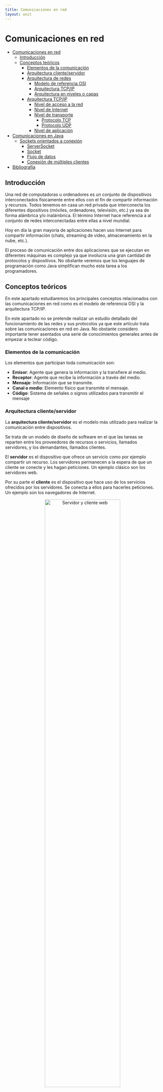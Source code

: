 ```yaml
---
title: Comunicaciones en red
layout: unit
---
```


# Comunicaciones en red 

- [Comunicaciones en red](#comunicaciones-en-red)
  - [Introducción](#introducción)
  - [Conceptos teóricos](#conceptos-teóricos)
    - [Elementos de la comunicación](#elementos-de-la-comunicación)
    - [Arquitectura cliente/servidor](#arquitectura-clienteservidor)
    - [Arquitectura de redes](#arquitectura-de-redes)
      - [Modelo de referencia OSI](#modelo-de-referencia-osi)
      - [Arquitectura TCP/IP](#arquitectura-tcpip)
      - [Arquitectura en niveles o capas](#arquitectura-en-niveles-o-capas)
    - [Arquitectura TCP/IP](#arquitectura-tcpip-1)
      - [Nivel de acceso a la red](#nivel-de-acceso-a-la-red)
      - [Nivel de Internet](#nivel-de-internet)
      - [Nivel de transporte](#nivel-de-transporte)
        - [Protocolo TCP](#protocolo-tcp)
        - [Protocolo UDP](#protocolo-udp)
      - [Nivel de aplicación](#nivel-de-aplicación)
- [Comunicaciones en Java](#comunicaciones-en-java)
  - [Sockets orientados a conexión](#sockets-orientados-a-conexión)
    - [ServerSocket](#serversocket)
    - [Socket](#socket)
    - [Flujo de datos](#flujo-de-datos)
    - [Conexión de múltiples clientes](#conexión-de-múltiples-clientes)
- [Bibliografía](#bibliografía)
  
## Introducción

Una red de computadoras u ordenadores es un conjunto de dispositivos interconectados físicamente entre ellos con el fin de compartir información y recursos. Todos tenemos en casa un red privada que interconecta los diferentes dipositivos (móviles, ordenadores, televisión, etc.) ya sea de forma alámbrica y/o inalámbrica. El término Internet hace referencia a al conjunto de redes interconectadas entre ellas a nivel mundial.

Hoy en día la gran mayoría de aplicaciones hacen uso Internet para compartir información (chats, streaming de video, almacenamiento en la nube, etc.). 

El proceso de comunicación entre dos aplicaciones que se ejecutan en diferentes máquinas es complejo ya que involucra una gran cantidad de protocolos y dispositivos. No obstante veremos que los lenguajes de programación como Java simplifican mucho esta tarea a los programadores.

## Conceptos teóricos

En este apartado estudiaremos los principales conceptos relacionados con las comunicaciones en red como es el modelo de referencia OSI y la arquitectura TCP/IP.

En este apartado no se pretende realizar un estudio detallado del funcionamiento de las redes y sus protocolos ya que este artículo trata sobre las comunicaciones en red en Java. No obstante considero importante tener asentados una serie de conocimientos generales antes de empezar a teclear código.

### Elementos de la comunicación

Los elementos que participan toda comunicación son:
- **Emisor**: Agente que genera la información y la transfiere al medio.
- **Receptor**: Agente que recibe la información a través del medio.
- **Mensaje**: Información que se transmite.
- **Canal o medio**: Elemento físico que transmite el mensaje.
- **Código**: Sistema de señales o signos utilizados para transmitir el mensaje

### Arquitectura cliente/servidor

La **arquitectura cliente/servidor** es el modelo más utilizado para realizar la comunicación entre dispositivos.

Se trata de un modelo de diseño de software en el que las tareas se reparten entre los proveedores de recursos o servicios, llamados servidores, y los demandantes, llamados clientes.

El **servidor** es el dispositivo que ofrece un servicio como por ejemplo compartir un recurso. Los servidores permanecen a la espera de que un cliente se conecte y les hagan peticiones. Un ejemplo clásico son los servidores web.

Por su parte el **cliente** es el dispositivo que hace uso de los servicios ofrecidos por los servidores. Se conecta a ellos para hacerles peticiones. Un ejemplo son los navegadores de Internet.

<div style="text-align: center">
<img src="./img/img1.png" alt="Servidor y cliente web" min-width=200px width="70%">
</div>

### Arquitectura de redes

A finales de los años 70 los fabricantes desarrollaban diferentes dispositivos para crear redes privadas. En aquella época no se pensaba en la compatibilidad de hardware y software entre fabricantes por lo que los dispositivos solo funcionaban si se conectaban a otros dispositivos del mismo fabricante.

#### Modelo de referencia OSI

En 1983 la Organización Internacional de Estándares ISO (International Organization for Standardization) desarrolla el modelo de Interconexión de Sistemas Abiertos **OSI (Open Systems Interconnection)** con el que pretendían normalizar la comunicación entre dispositivos.

OSI es un modelo conceptual, esto quiere decir que ofrece los fundamentos de diseño, pero no define sus protocolos. Estructura el proceso de comunicación en siete niveles o capas que interaccionan entre sí. 

> Un **protocolo** es un sistema de reglas que permiten que dos o más dispositivos se comuniquen entre ellos.

#### Arquitectura TCP/IP

Desde finales de los años 70, esto es varios años antes del desarrollo del modelo OSI, la Agencia de Proyectos de Investigación Avanzados de Defensa  (DARPA) perteneciente al Departamento de Defensa de los Estados Unidos había estado trabajando en la red ARPANET con el objetivo de interconectar diferentes instituciones académicas de Estados Unidos. ARPANET hacía uso de una arquitectura de protocolos denominada **arquitectura TCP/IP** que acabó imponiéndose al modelo OSI.

> [Breve historia de cómo TCP/IP se impuso a OSI (Parte 1)](https://www.javiergarzas.com/2013/09/tcpip-se-impuso-a-osi-1.html)
>
> [Breve historia de cómo TCP/IP se impuso a OSI (Parte 2)](https://www.javiergarzas.com/2013/09/tcpip-se-impuso-a-osi-2.html)

#### Arquitectura en niveles o capas

Tanto el modelo OSI como la arquitectura TCP/IP se basan en niveles o capas. Cada capa proporciona servicios a la capa contigua superior y utiliza los servicios que le presta la capa contigua inferior. De esta forma el problema de comunicar dos dispositivos se divide en subproblemas más pequeños y por tanto más manejables.

> [¿Por qué estructurar la arquitectura en niveles o capas?](./res/modelo_niveles.pdf)

### Arquitectura TCP/IP

La arquitectura TCP/IP está compuesta por cuatro niveles: aplicación, transporte, Internet y acceso a la red.

Al enviar datos cada nivel añade una serie de cabeceras a los datos. Dicha cabecera incluye información relevante para los protocolos del propio nivel. Al recibir los datos estas cabeceras se van quitando.

<div style="text-align: center">
<img src="./img/img2.gif" alt="Cabeceras de los datos" min-width=200px width="70%">
</div>

#### Nivel de acceso a la red

La principal función de este nivel es transformar la información recibida del nivel superior (nivel de Internet) en señales que puedan ser transmitidas a través del medio físico. También se encarga del proceso inverso, es decir, a partir de las señales recibidas reconstruir la información original y transferirla al nivel de Internet.

Este nivel permite la comunicación entre dos máquinas que estén conectadas directamente. Hoy en día esta conexión generalmente se realiza a través de un switch. Es en este nivel en el que se implementa el direccionamiento físico mediante el uso de direcciones MAC. En las cabeceras de las tramas de este nivel se incluye la dirección MAC de origen y destino.

#### Nivel de Internet

El nivel de Internet permite el envío de datos desde un dispositivo origen a un dispositivo destino a través de diferentes redes interconectadas por routers o encaminadores. El principal protocolo de este nivel es el **protocolo IP** que se caracteriza por:

- Ser un protocolo no orientado a conexión, esto significa que los datos se transmiten sin necesidad de anunciar previamente que se van a enviar o requerir que se acepte la conexión.
- La entrega de datos es no confiable, nada asegura que vayan a llegar.
- Solo proporciona mecanismos de detección de errores en sus cabeceras, no asegura que los datos del cuerpo del mensaje vayan a llegar bien.
- Hace uso de las direcciones IP para identificar las interfaces (dispositivos que se pueden comunicar).
- Mediante mecanismos de enrutamiento se decide el camino que deben seguir los paquetes para llegar a su destino.

La direcciones IP están compuestas por 32 bits que permiten identificar de forma única una interfaz de red. Las cabeceras de los datagramas IP incluyen la dirección IP de origen y las direcciones IP de destino.

#### Nivel de transporte

Mientras que el nivel de Internet permite que un datagrama llegue desde un dispositivo origen a otro que puede estar al otro lado del mundo, el nivel de transporte se encarga de entregar la información a la aplicación correspondiente. De esta forma un mismo ordenador puede tener múltiples aplicaciones enviando y recibiendo datos desde/a diferentes fuentes/destinos. Pero, ¿Cómo puede saber la capa de transporte a qué aplicación debe entregar los datos?

El proceso de decidir a qué aplicación entregar los datos recibe el nombre de demultiplexación. Para llevarlo a cabo se hace uso de los puertos, números que permiten identificar el origen/destino entre aplicaciones.

El puerto de origen y destino es uno de los datos que se incluyen en la cabecera del segmento. Se utilizan 16 bits para el puerto de origen y otros 16 para el puerto de destino. Por tanto existen 65536 puertos, que van del 0 al 65535. Los puertos inferiores al 1024 son los puertos bien conocidos y están reservados para el sistema operativo y usados por "protocolos bien conocidos". Por ejemplo, el puerto 21 es utilizado por los servidores FTP y el 80 por los servidores web.

Los protocolos de este nivel son **TCP (Transmission Control Protocol)** y **UDP (User Datagram Protocol)**.

##### Protocolo TCP

Este nivel se encarga de que los paquetes lleguen en secuencia y sin errores desde la aplicación de origen hasta la aplicación de destino. Las principales características del protocolo son:
- Es un protocolo orientado a la conexión.
- Demultiplexa los datos.
- Asegura el orden de los segmentos  y que los datos llegan a su destino.
- Asegura que llegan sin errores. 
- Evita la saturación de la red (control de flujo).

##### Protocolo UDP

Las principales características del protocolo son:
- Es un protocolo no orientado a la conexión.
- Demultiplexa los datos.
- No asegura que los datos lleguen a su destino.
- No asegura que lleguen sin errores. 
- No lleva a cabo control de flujo.

#### Nivel de aplicación

Este es el nivel más alto y en él encontramos los protocolos que  utilizan las aplicaciones para comunicarse entre ellas. Algunos de estos protocolos son HTTP, FTP, IMAP, SMTP o DNS.

> El navegador web utiliza un protocolo de la capa o nivel de aplicación llamado HTTP.

A continuación, se muestra un ejemplo de mensaje HTTP que podría enviar un servidor web a un cliente como respuesta a una petición.

```
HTTP/1.1 200 OK
Date: Mon, 27 Jul 2009 12:28:53 GMT
Server: Apache/2.2.14 (Win32)
Last-Modified: Wed, 22 Jul 2009 19:15:56 GMT
Content-Length: 88
Content-Type: text/html
<html>
<body>
<h1>Hello, World!</h1>
</body>
</html>
```

Este mensaje se compone de una cabecera:

```
HTTP/1.1 200 OK
Date: Mon, 27 Jul 2009 12:28:53 GMT
Server: Apache/2.2.14 (Win32)
Last-Modified: Wed, 22 Jul 2009 19:15:56 GMT
Content-Length: 88
Content-Type: text/html
```

Que incluye información relativa a la fecha y hora en la que se envió el mensaje, la longitud del cuerpo del mensaje y su tipo, etc.

Por otro lado tenemos el cuerpo:

```
<html>
<body>
<h1>Hello, World!</h1>
</body>
</html>
```
Que incluye el contenido del mensaje, en este caso un documento HTML.

# Comunicaciones en Java

En el paquete *java.net* encontramos clases e interfaces que nos facilitan el desarrollo de aplicaciones que se comuniquen a través de la red. En particular nos centraremos en las clases que permiten trabajar con *sockets*.

Los **sockets** son conectores o interfaces finales de entrada/salida de datos que permiten la comunicación entre procesos. Se trata de un concepto abstracto, aunque hablemos de conector o interfaz no se trata de un elemento hardware o físico sino de un elemento software o lógico.

Los sockets se identifican mediante el número de puerto. Para que el cliente pueda realizar la petición de conexión al servidor, a parte de la IP del servidor, debe conocer el número de puerto en el que permanece a la escucha.

Por eso los servidores hacen uso de los números de puertos bien conocidos. Por ejemplo, si queremos hacer una petición a un servidor web lo normal es que debamos hacerlo al puerto 80 (puerto utilizado por el protocolo HTTP).

Una vez el cliente realiza una petición de conexión al servidor, si este la acepta, el servidor crea un nuevo socket con un puerto diferente a través del cual seguirá respondiendo a las peticiones del cliente. De esta forma se libera el puerto original para seguir aceptando nuevas peticiones de conexión.

Es importante tener claro que los sockets se encuentran en el nivel de transporte de la arquitectura TCP/IP y es por ello por lo que podemos hacer uso de sockets orientados a conexión (TCP) o no orientados a conexión (UDP).

## Sockets orientados a conexión

Las clases que se utilizan para realizar conexiones orientadas a conexión bajo el protocolo TCP son *ServerSocket* y *Socket*.

### ServerSocket

La clase *ServerSocket* permite crear el socket del extremo correspondiente al servidor. Los principales métodos que tenemos que conocer son:

| Método | Descripción |
|---|---|
|ServerSocket(int port)|Constructor en el que se le indica el número de puerto en el que el servidor permanecerá a la escucha.|
|Socket accept()|Hace que el servidor espere la conexión de un cliente. Hasta que no solicite conexión un cliente el hilo de ejecución quedará detenido (se dice que la llamada es bloqueante). Una vez se conecte el cliente el método devolverá un objeto de tipo *Socket* que permite la comunicación con el cliente.|
|close()|Cierra el *ServerSocket*|

Todos estos métodos pueden lanzar la excepción *IOException*.

Para crear un servidor instanciaremos la clase *ServerSocket* indicando el puerto en el que permaneceremos a la espera.

````java
ServerSocket server = new ServerSocket(1234);
````

Para recibir conexiones llamaremos al método *accept*, método que bloqueará el hilo en el que se ejecute hasta que un cliente se conecte con el servidor.

````java
Socket conexionCliente = server.accept();
````
Como podemos ver, el método *accept* devuelve una instancia de la clase *Socket* que representa el extremo de la comunicación, en este caso del lado servidor, al que se ha conectado el cliente. A continuación, estudiaremos en detalle la clase *Socket*.

### Socket

La clase *Socket* representa un extremo de la comunicación. Hemos visto que mediante el método *accept* de la clase *ServerSocket* obtendremos instancias de *Socket** que representan el extremo del lado del servidor a los que están conectados los clientes.

También podemos instanciar la clase *Socket* para crear el extremo del lado cliente conectarlos al cliente.

Los principales métodos que tenemos que conocer son:

| Método | Descripción |
|---|---|
|Socket(String host, int port)|Crea un *Socket* y lo conecta al *host* y puerto indicados.|
|InputStream getInputStream()|Devuelve un objeto de tipo *InputStream* que permite leer *bytes* desde el *socket*.|
|OutputStream getOutputStream()|Devuelve un objeto de tipo *OutputStream* que permite escribir *bytes* sobre el *socket*.|
|close()|Cierra el *socket*.|

Así pues, crear un cliente que se conecte a un servidor es tan simple como instanciar la clase *Socket* indicando la dirección IP y puerto del servidor.

````java
Socket cliente = new Socket("127.0.0.1", 1234);
````

### Flujo de datos

Anteriormente hemos visto que los métodos *getInputStream()* y *getOutputStream()* permiten obtener el flujo de entrada (lo que se recibe) y salida (lo que se envía) de un *socket*. El problema es que las clases *InputStream* y *OutputStream* solo permiten leer y escribir *bytes*, lo que puede resultar muy tedioso.

Por eso utilizaremos la clase *DataInputStream* y *DataOutputStream* que proveen métodos para realizar la lectura y escritura de texto y tipos de *Java* mediante los métodos *readInt()*, *readDouble()*, *readLine()*, *readUTF()* y *writeInt()*, *writeDouble()*, *writeUTF()* respectivamente.

**Ejemplo 1**

A continuación, se muestra la implementación de un servidor y un cliente de forma que el servidor envía en primer lugar información al cliente y a continuación es el cliente quien envía información al servidor.

````java
public class Servidor {

    public static void main(String[] args) {
        try {
            System.out.println("---SERVIDOR---");
            ServerSocket server = new ServerSocket(1234);
            System.out.println("Esperando conexión de un cliente...");
            Socket conexionCliente = server.accept(); // Esperamos que se conecte un cliente
            System.out.println("¡Cliente conectado!"); // Se ha conectado un cliente
            // El socket conexionCliente es el extremo que nos permite comunicarnos con el cliente
            // Obtenemos los flujos de entrada y salida
            InputStream entrada = conexionCliente.getInputStream();
            OutputStream salida = conexionCliente.getOutputStream();

            // Obtenemos los flujos de datos
            DataInputStream flujoEntrada = new DataInputStream(entrada);
            DataOutputStream flujoSalida = new DataOutputStream(salida);

            // Enviamos datos al cliente
            System.out.println("Envío información al cliente...");
            flujoSalida.writeUTF("¡Hola! Soy el servidor");

            // Recibimos datos del cliente
            System.out.println("Y espero una respuesta...");
            String lineaRecibida = flujoEntrada.readUTF();

            System.out.println("El mensaje recibido es: " + lineaRecibida);

            // Cerramos conexiones
            conexionCliente.close();
            server.close();

        } catch (IOException e) {
            e.printStackTrace();
        }
    }
}

````

````java
public class Cliente {
    public static void main(String[] args) {
        try {
            System.out.println("---CLIENTE---");
            Socket cliente = new Socket("localhost", 1234); // Conectamos al servidor
            // Obtenemos los flujos de entrada y salida
            InputStream entrada = cliente.getInputStream();
            OutputStream salida = cliente.getOutputStream();

            // Obtenemos los flujos de datos
            DataInputStream flujoEntrada = new DataInputStream(entrada);
            DataOutputStream flujoSalida = new DataOutputStream(salida);

            // Recibimos datos del servidor
            System.out.println("Espero el saludo del servidor...");
            String lineaRecibida = flujoEntrada.readUTF();
            System.out.println("El mensaje recibido es: " + lineaRecibida);

            // Enviamos datos al servidor
            System.out.println("Envío información al servidor...");
            flujoSalida.writeUTF("¡Hola! Soy el cliente.");

            // Cerramos conexiones
            cliente.close();

        } catch (IOException e) {
            e.printStackTrace();
        }
    }
}
````

Hay que tener en cuenta que los métodos de lectura de los *streams* son bloqueantes. Esto quiere decir que si llamamos al método *readUTF()* y el *socket* no ha recibido información que leer, el hilo quedará bloqueado hasta recibir datos.

**Ejercicio 1**

Implementa un cliente y servidor de forma que el cliente pida al usuario que escriba líneas de texto. Las líneas se enviarán al servidor, quien las mostrará por pantalla. El cliente dejará de pedir líneas al usuario cuando escriba la palabra "fin". 

Ten en cuenta que la palabra "fin" debe enviarse al servidor para que éste no vuelva a esperar datos en su flujo de entrada.

A continuación, se muestra un ejemplo de ejecución.
````
---CLIENTE---
Escribe la línea de texto a enviar: hola
Envío información al servidor...
Escribe la línea de texto a enviar: esto
Envío información al servidor...
Escribe la línea de texto a enviar: es
Envío información al servidor...
Escribe la línea de texto a enviar: una
Envío información al servidor...
Escribe la línea de texto a enviar: prueba
Envío información al servidor...
Escribe la línea de texto a enviar: fin
Envío información al servidor...
Finalizando cliente
````
````
---SERVIDOR---
Esperando conexión de un cliente...
¡Cliente conectado!
El mensaje recibido es: hola
El mensaje recibido es: esto
El mensaje recibido es: es
El mensaje recibido es: una
El mensaje recibido es: prueba
Finalizando servidor
````

**Ejercicio 2**

Implementa un cliente y servidor de forma que el cliente pida al usuario que escriba números positivos. Los números se enviarán al servidor. Cuando el usuario escriba un número inferior o igual a 0 el servidor mostrará por pantalla la suma total de los números recibidos.

**Ejercicio 3**

Modifica el ejemplo 1 para que el servidor y el cliente se envíen texto de forma continuada y alternada hasta que alguno de los dos escriba la palabra "fin". Primero será el cliente el que enviará el texto introducido por el usuario al servidor, luego será el servidor quien envie texto al cliente y así sucesivamente hasta que uno de los dos escriba "fin".

A continuación, se muestra un ejemplo de ejecución.

````
---SERVIDOR---
Esperando conexión de un cliente...
¡Cliente conectado!
El mensaje recibido es: hola servidor
Escribe la línea de texto a enviar: hola cliente
Envío información al cliente...
Finalizando servidor
````

````
---CLIENTE---
Escribe la línea de texto a enviar: hola servidor
Envío información al servidor...
El mensaje recibido es: hola cliente
Escribe la línea de texto a enviar: fin
Envío información al servidor...
Finalizando cliente
````
### Conexión de múltiples clientes

Hasta ahora los servidores que hemos implementado solo han permitido la conexión de un cliente. Vamos a intentar encontrar la forma de conectar múltiples clientes.

**Ejemplo 2**

Imaginemos que queremos desarrollar el siguiente programa: Un servidor que admita la conexión de dos clientes. Los clientes lo único que harán será enviar un mensaje que el servidor mostrará por pantalla.

A la hora de implementar el servidor podríamos pensar en llamar dos veces al método _accept_ y así obtener dos _sockets_: _conexionCliente1_ y _conexionCliente2_ como se muestra a continuación:

```java
System.out.println("---SERVIDOR---");
ServerSocket server = new ServerSocket(1234);

System.out.println("Esperando conexión del primer cliente...");
Socket conexionCliente1 = server.accept();
System.out.println("¡Cliente conectado!"); // Se ha conectado el primer cliente

System.out.println("Esperando conexión del segundo cliente...");
Socket conexionCliente2 = server.accept();
System.out.println("¡Cliente conectado!"); // Se ha conectado el segundo cliente

```
Luego podríamos obtener los flujos de entrada para poder leer los datos que nos envien los clientes.

```java
// Obtenemos los flujos de entrada
InputStream entrada1 = conexionCliente1.getInputStream();
DataInputStream flujoEntrada1 = new DataInputStream(entrada1);

InputStream entrada2 = conexionCliente1.getInputStream();
DataInputStream flujoEntrada2 = new DataInputStream(entrada2);
```

_flujoEntrada1_ permitirá leer los datos enviados por el primer cliente y _flujoEntrada2_ los datos enviados por el segundo cliente.

Finalmente, leeríamos los flujos de entrada para obtener el mensaje enviado por los clientes:

```java
// Recibimos datos del primer cliente
String lineaRecibida1 = flujoEntrada1.readUTF();
System.out.println("El mensaje recibido es: " + lineaRecibida1);

// Recibimos datos del segundo cliente
String lineaRecibida2 = flujoEntrada2.readUTF();
System.out.println("El mensaje recibido es: " + lineaRecibida2);
```

La solución anterior tiene un grave problema: Una vez conectados los dos clientes el servidor quedará a la espera de que el primero de ellos le envíe un mensaje:

```java
String lineaRecibida1 = flujoEntrada1.readUTF();

```
 Pero, ¿Qué ocurre si el segundo cliente se adelanta a la hora de enviar el mensaje?. En ese caso el segundo cliente enviará el mensaje, pero el servidor no mostrará nada por pantalla porque se encuentra bloqueado, a la espera de recibir el mensaje del primer cliente.

La solución a este problema pasa por utilizar hilos. El servidor, cada vez que reciba la conexión de un cliente, debería lanzar un hilo. El hilo se encargará de gestionar la comunicación con el cliente.

**Ejercicio 4**

Implementa un servidor que permita la conexión de múltiples clientes. Cada vez que se conecte un cliente se creará un hilo encargado de recibir los datos del cliente asignado y mostrarlos por pantalla. Los clientes lo que harán será pedir al usuario que escriba líneas de texto. El cliente dejará de pedir líneas al usuario cuando escriba la palabra "fin". En ese momento el cliente finalizará la conexión. 

# Bibliografía

- https://ioc.xtec.cat/materials/FP/Recursos/fp_dam_m09_/web/fp_dam_m09_htmlindex/index.html

- Martín, M. (2018). Programación de servicios y procesos. Madrid: Ibergarceta Publicaciones, S.L.